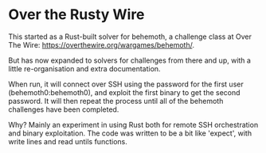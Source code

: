 # Over the Rusty Wire

This started as a Rust-built solver for behemoth, a challenge class at Over The Wire: https://overthewire.org/wargames/behemoth/.

But has now expanded to solvers for challenges from there and up, with a little re-organisation and extra documentation.

When run, it will connect over SSH using the password for the first user (behemoth0:behemoth0), and exploit the first binary to get the second password. It will then repeat the process until all of the behemoth challenges have been completed.

Why? Mainly an experiment in using Rust both for remote SSH orchestration and binary exploitation. The code was written to be a bit like 'expect', with write lines and read untils functions.